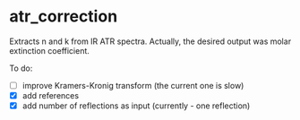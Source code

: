 # atr_correction
Extracts n and k from IR ATR spectra. Actually, the desired output was molar extinction coefficient.

To do:

- [ ] improve Kramers-Kronig transform (the current one is slow)
 - [x] add references
 - [x] add number of reflections as input (currently - one reflection)
